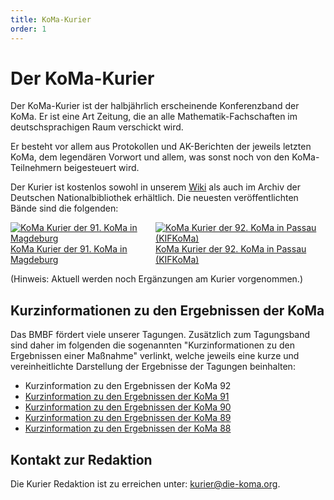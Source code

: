 ```yaml
---
title: KoMa-Kurier
order: 1
---
```

<style>
   span.images p {
      display: flex;
   }
</style>

# Der KoMa-Kurier

Der KoMa-Kurier ist der halbjährlich erscheinende Konferenzband der KoMa. Er ist eine Art Zeitung, die an alle Mathematik-Fachschaften im deutschsprachigen Raum verschickt wird.

Er besteht vor allem aus Protokollen und AK-Berichten der jeweils letzten KoMa, dem legendären Vorwort und allem, was sonst noch von den KoMa-Teilnehmern beigesteuert wird.

Der Kurier ist kostenlos sowohl in unserem [Wiki](https://komapedia.org/wiki/Kurier) als auch im Archiv der Deutschen Nationalbibliothek erhältlich.
Die neuesten veröffentlichten Bände sind die folgenden:

<span class="images">

[![KoMa Kurier der 91. KoMa in Magdeburg](https://file.komapedia.org/Kurier91_prev.jpg) KoMa Kurier der 91. KoMa in Magdeburg](https://file.komapedia.org/Kurier91_OnlineVersion.pdf)
[![KoMa Kurier der 92. KoMa in Passau (KIFKoMa)](https://file.komapedia.org/Kurier92_prev.jpg) KoMa Kurier der 92. KoMa in Passau (KIFKoMa)](https://file.komapedia.org/Kurier92_OnlineVersion.pdf)

</span>

(Hinweis: Aktuell werden noch Ergänzungen am Kurier vorgenommen.)

## Kurzinformationen zu den Ergebnissen der KoMa

Das BMBF fördert viele unserer Tagungen.
Zusätzlich zum Tagungsband sind daher im folgenden die sogenannten "Kurzinformationen zu den Ergebnissen einer Maßnahme" verlinkt, welche jeweils eine kurze und vereinheitlichte Darstellung der Ergebnisse der Tagungen beinhalten:
- Kurzinformation zu den Ergebnissen der KoMa 92
- [Kurzinformation zu den Ergebnissen der KoMa 91](https://file.komapedia.org/KoMa91_Kurzinformation.pdf)
- [Kurzinformation zu den Ergebnissen der KoMa 90](https://file.komapedia.org/KoMa90_Kurzinformationen.pdf)
- [Kurzinformation zu den Ergebnissen der KoMa 89](https://file.komapedia.org/KoMa89_Kurzinformationen.pdf)
- [Kurzinformation zu den Ergebnissen der KoMa 88](https://file.komapedia.org/KoMa88_Kurzinformationen.pdf)

## Kontakt zur Redaktion

Die Kurier Redaktion ist zu erreichen unter: <kurier@die-koma.org>.
